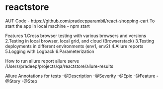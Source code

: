 # reactstore
AUT Code - https://github.com/pradeepparambil/react-shopping-cart
To start the app in local machine - npm start


Features
1.Cross browser testing with various browsers and versions
2.Testing in local browser, local grid, and cloud (Browserstack)
3.Testing deployments in different environments (env1, env2)
4.Allure reports
5.Logging with Logback
6.Parameterization


How to run allure report
allure serve /Users/pradeep/projects/qa/reactstore/allure-results

Allure Annotations for tests
-@Description
-@Severity
-@Epic
-@Feature
-@Story
-@Step